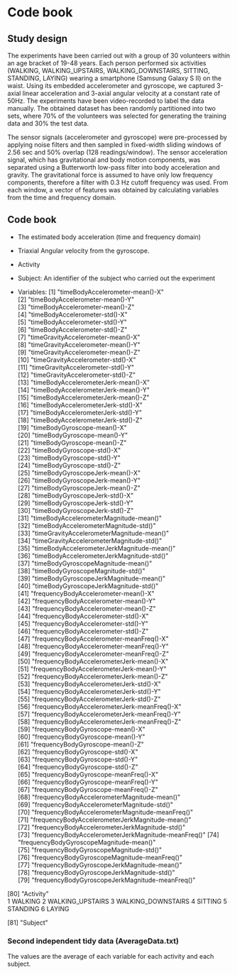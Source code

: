 # **Code book**

## Study design

The experiments have been carried out with a group of 30 volunteers within an age bracket of 19-48 years. Each person performed six activities (WALKING, WALKING_UPSTAIRS, WALKING_DOWNSTAIRS, SITTING, STANDING, LAYING) wearing a smartphone (Samsung Galaxy S II) on the waist. Using its embedded accelerometer and gyroscope, we captured 3-axial linear acceleration and 3-axial angular velocity at a constant rate of 50Hz. The experiments have been video-recorded to label the data manually. The obtained dataset has been randomly partitioned into two sets, where 70% of the volunteers was selected for generating the training data and 30% the test data. 

The sensor signals (accelerometer and gyroscope) were pre-processed by applying noise filters and then sampled in fixed-width sliding windows of 2.56 sec and 50% overlap (128 readings/window). The sensor acceleration signal, which has gravitational and body motion components, was separated using a Butterworth low-pass filter into body acceleration and gravity. The gravitational force is assumed to have only low frequency components, therefore a filter with 0.3 Hz cutoff frequency was used. From each window, a vector of features was obtained by calculating variables from the time and frequency domain.

## Code book

- The estimated body acceleration (time and frequency domain)
- Triaxial Angular velocity from the gyroscope.
- Activity 
- Subject: An identifier of the subject who carried out the experiment

- Variables:
 [1] "timeBodyAccelerometer-mean()-X"                    
 [2] "timeBodyAccelerometer-mean()-Y"                    
 [3] "timeBodyAccelerometer-mean()-Z"                    
 [4] "timeBodyAccelerometer-std()-X"                     
 [5] "timeBodyAccelerometer-std()-Y"                     
 [6] "timeBodyAccelerometer-std()-Z"                     
 [7] "timeGravityAccelerometer-mean()-X"                 
 [8] "timeGravityAccelerometer-mean()-Y"                 
 [9] "timeGravityAccelerometer-mean()-Z"                 
[10] "timeGravityAccelerometer-std()-X"                  
[11] "timeGravityAccelerometer-std()-Y"                  
[12] "timeGravityAccelerometer-std()-Z"                  
[13] "timeBodyAccelerometerJerk-mean()-X"                
[14] "timeBodyAccelerometerJerk-mean()-Y"                
[15] "timeBodyAccelerometerJerk-mean()-Z"                
[16] "timeBodyAccelerometerJerk-std()-X"                 
[17] "timeBodyAccelerometerJerk-std()-Y"                 
[18] "timeBodyAccelerometerJerk-std()-Z"                 
[19] "timeBodyGyroscope-mean()-X"                        
[20] "timeBodyGyroscope-mean()-Y"                        
[21] "timeBodyGyroscope-mean()-Z"                        
[22] "timeBodyGyroscope-std()-X"                         
[23] "timeBodyGyroscope-std()-Y"                         
[24] "timeBodyGyroscope-std()-Z"                         
[25] "timeBodyGyroscopeJerk-mean()-X"                    
[26] "timeBodyGyroscopeJerk-mean()-Y"                    
[27] "timeBodyGyroscopeJerk-mean()-Z"                    
[28] "timeBodyGyroscopeJerk-std()-X"                     
[29] "timeBodyGyroscopeJerk-std()-Y"                     
[30] "timeBodyGyroscopeJerk-std()-Z"                     
[31] "timeBodyAccelerometerMagnitude-mean()"             
[32] "timeBodyAccelerometerMagnitude-std()"              
[33] "timeGravityAccelerometerMagnitude-mean()"          
[34] "timeGravityAccelerometerMagnitude-std()"           
[35] "timeBodyAccelerometerJerkMagnitude-mean()"         
[36] "timeBodyAccelerometerJerkMagnitude-std()"          
[37] "timeBodyGyroscopeMagnitude-mean()"                 
[38] "timeBodyGyroscopeMagnitude-std()"                  
[39] "timeBodyGyroscopeJerkMagnitude-mean()"             
[40] "timeBodyGyroscopeJerkMagnitude-std()"              
[41] "frequencyBodyAccelerometer-mean()-X"               
[42] "frequencyBodyAccelerometer-mean()-Y"               
[43] "frequencyBodyAccelerometer-mean()-Z"               
[44] "frequencyBodyAccelerometer-std()-X"                
[45] "frequencyBodyAccelerometer-std()-Y"                
[46] "frequencyBodyAccelerometer-std()-Z"                
[47] "frequencyBodyAccelerometer-meanFreq()-X"           
[48] "frequencyBodyAccelerometer-meanFreq()-Y"           
[49] "frequencyBodyAccelerometer-meanFreq()-Z"           
[50] "frequencyBodyAccelerometerJerk-mean()-X"           
[51] "frequencyBodyAccelerometerJerk-mean()-Y"           
[52] "frequencyBodyAccelerometerJerk-mean()-Z"           
[53] "frequencyBodyAccelerometerJerk-std()-X"            
[54] "frequencyBodyAccelerometerJerk-std()-Y"            
[55] "frequencyBodyAccelerometerJerk-std()-Z"            
[56] "frequencyBodyAccelerometerJerk-meanFreq()-X"       
[57] "frequencyBodyAccelerometerJerk-meanFreq()-Y"       
[58] "frequencyBodyAccelerometerJerk-meanFreq()-Z"       
[59] "frequencyBodyGyroscope-mean()-X"                   
[60] "frequencyBodyGyroscope-mean()-Y"                   
[61] "frequencyBodyGyroscope-mean()-Z"                   
[62] "frequencyBodyGyroscope-std()-X"                    
[63] "frequencyBodyGyroscope-std()-Y"                    
[64] "frequencyBodyGyroscope-std()-Z"                    
[65] "frequencyBodyGyroscope-meanFreq()-X"               
[66] "frequencyBodyGyroscope-meanFreq()-Y"               
[67] "frequencyBodyGyroscope-meanFreq()-Z"               
[68] "frequencyBodyAccelerometerMagnitude-mean()"        
[69] "frequencyBodyAccelerometerMagnitude-std()"         
[70] "frequencyBodyAccelerometerMagnitude-meanFreq()"    
[71] "frequencyBodyAccelerometerJerkMagnitude-mean()"    
[72] "frequencyBodyAccelerometerJerkMagnitude-std()"     
[73] "frequencyBodyAccelerometerJerkMagnitude-meanFreq()"
[74] "frequencyBodyGyroscopeMagnitude-mean()"            
[75] "frequencyBodyGyroscopeMagnitude-std()"             
[76] "frequencyBodyGyroscopeMagnitude-meanFreq()"        
[77] "frequencyBodyGyroscopeJerkMagnitude-mean()"        
[78] "frequencyBodyGyroscopeJerkMagnitude-std()"         
[79] "frequencyBodyGyroscopeJerkMagnitude-meanFreq()"    

[80] "Activity"             
        1 WALKING
        2 WALKING_UPSTAIRS
        3 WALKING_DOWNSTAIRS
        4 SITTING
        5 STANDING
        6 LAYING

[81] "Subject"  


### Second independent tidy data (AverageData.txt)

The values are the average of each variable for each activity and each subject.
